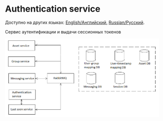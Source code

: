 # Authentication service

Доступно на других языках: [English/Английский](AuthenticationService.md), [Russian/Русский](AuthenticationService.ru.md).

Сервис аутентификации и выдачи сессионных токенов 

![SystemOverview](../img/SystemOverview.png)
